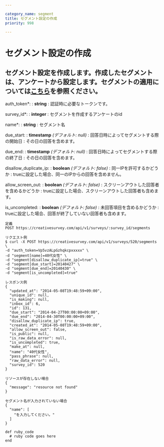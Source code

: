 ```yaml
---

category_name: segment
title: セグメント設定の作成
priority: 998

---
```


# セグメント設定の作成

## セグメント設定を作成します。作成したセグメントは、アンケートから設定します。セグメントの適用については[こちら](#survey_update)を参照ください。

auth_token*:
: __string__
: 認証時に必要なトークンです。

survey_id*:
: __integer__
: セグメントを作成するアンケートのid

name*:
: __string__
: セグメント名

due_start:
: __timestamp__ _(デフォルト: null)_
: 回答日時によってセグメントする際の開始日
: その日の回答を含めます。

due_end:
: __timestamp__ _(デフォルト: null)_
: 回答日時によってセグメントする際の終了日
: その日の回答を含めます。

disallow_duplicate_ip:
: __boolean__ _(デフォルト: false)_
: 同一IPを許可するかどうか
: trueに設定した場合、同一のIPからの回答を含めません。

allow_screen_out:
: __boolean__ _(デフォルト: false)_
: スクリーンアウトした回答者を含めるかどうか
: trueに設定した場合、スクリーンアウトした回答者も含めます。

is_uncompleted:
: __boolean__ _(デフォルト: false)_
: 未回答項目を含めるかどうか
: trueに設定した場合、回答が終了していない回答者も含めます。


~~~
定義
POST https://creativesurvey.com/api/v1/surveys/:survey_id/segments

リクエスト例
$ curl -X POST https://creativesurvey.com/api/v1/surveys/520/segments \
-d "auth_token=Vp5vzALpGzhqkcpxxxxx" \
-d "segment[name]=40代女性" \
-d "segment[disallow_duplicate_ip]=true" \
-d "segment[due_start]=20140427" \
-d "segment[due_end]=20140430" \
-d "segment[is_uncompleted]=true"

レスポンス例
{
  "updated_at": "2014-05-08T19:48:59+09:00",
  "unique_id": null,
  "is_making": null,
  "inbox_id": 6,
  "id": 131,
  "due_start": "2014-04-27T00:00:00+09:00",
  "due_end": "2014-04-30T00:00:00+09:00",
  "disallow_duplicate_ip": true,
  "created_at": "2014-05-08T19:48:59+09:00",
  "allow_screen_out": false,
  "is_public": null,
  "is_raw_data_error": null,
  "is_uncompleted": true,
  "make_at": null,
  "name": "40代女性",
  "pass_phrase": null,
  "raw_data_error": null,
  "survey_id": 520
}

リソースが存在しない場合
{
  "message": "resource not found"
}

セグメント名が入力されていない場合
{
  "name": [
    "を入力してください。"
  ]
}
~~~

~~~
def ruby_code
  # ruby code goes here
end
~~~

